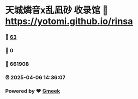 # 天城燐音x乱凪砂 收录馆 :link: https://yotomi.github.io/rinsa 
### :page_facing_up: [63](https://yotomi.github.io/rinsa/tag.html) 
### :speech_balloon: 0 
### :hibiscus: 661908 
### :alarm_clock: 2025-04-06 14:36:07 
### Powered by :heart: [Gmeek](https://github.com/Meekdai/Gmeek)
